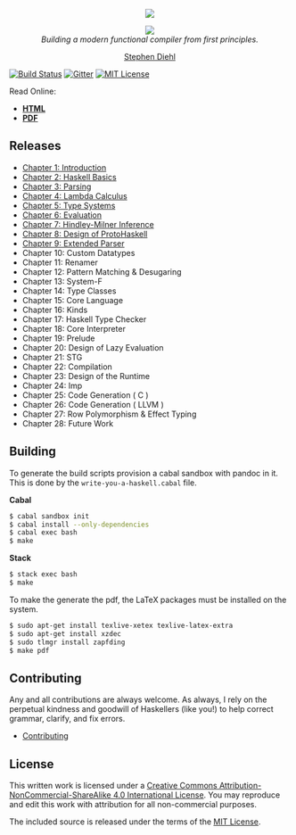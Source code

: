 <p align="center">
  <a href="http://dev.stephendiehl.com/fun/">
    <img src="https://github.com/sdiehl/write-you-a-haskell/raw/master/img/Haskell-Logo.png"/>
  </a>
</p>

<p align="center">
  <a href="http://dev.stephendiehl.com/fun/">
    <img src="https://github.com/sdiehl/write-you-a-haskell/raw/master/img/cover.png"/>
  </a>
  <br/>
  <em>Building a modern functional compiler from first principles.</em>
</p>

<p align="center">
  <a href="https://twitter.com/smdiehl">Stephen Diehl</a>
</p>

[![Build Status](https://travis-ci.org/sdiehl/write-you-a-haskell.svg)](https://travis-ci.org/sdiehl/write-you-a-haskell)
[![Gitter](https://badges.gitter.im/Join%20Chat.svg)](https://gitter.im/sdiehl/write-you-a-haskell?utm_source=badge&utm_medium=badge&utm_campaign=pr-badge&utm_content=body_badge)
[![MIT License](http://img.shields.io/badge/license-mit-blue.svg)](https://github.com/sdiehl/write-you-a-haskell/blob/master/LICENSE)

Read Online:

* [**HTML**](http://dev.stephendiehl.com/fun/)
* [**PDF**](http://dev.stephendiehl.com/fun/WYAH.pdf)

Releases
--------

* [Chapter 1: Introduction](http://dev.stephendiehl.com/fun/000_introduction.html)
* [Chapter 2: Haskell Basics](http://dev.stephendiehl.com/fun/001_basics.html)
* [Chapter 3: Parsing](http://dev.stephendiehl.com/fun/002_parsers.html)
* [Chapter 4: Lambda Calculus](http://dev.stephendiehl.com/fun/003_lambda_calculus.html)
* [Chapter 5: Type Systems](http://dev.stephendiehl.com/fun/004_type_systems.html)
* [Chapter 6: Evaluation](http://dev.stephendiehl.com/fun/005_evaluation.html)
* [Chapter 7: Hindley-Milner Inference](http://dev.stephendiehl.com/fun/006_hindley_milner.html)
* [Chapter 8: Design of ProtoHaskell](http://dev.stephendiehl.com/fun/007_path.html)
* [Chapter 9: Extended Parser](http://dev.stephendiehl.com/fun/008_extended_parser.html)
* Chapter 10: Custom Datatypes
* Chapter 11: Renamer
* Chapter 12: Pattern Matching & Desugaring
* Chapter 13: System-F
* Chapter 14: Type Classes
* Chapter 15: Core Language
* Chapter 16: Kinds
* Chapter 17: Haskell Type Checker
* Chapter 18: Core Interpreter
* Chapter 19: Prelude
* Chapter 20: Design of Lazy Evaluation
* Chapter 21: STG
* Chapter 22: Compilation
* Chapter 23: Design of the Runtime
* Chapter 24: Imp
* Chapter 25: Code Generation ( C )
* Chapter 26: Code Generation ( LLVM )
* Chapter 27: Row Polymorphism & Effect Typing
* Chapter 28: Future Work

Building
--------

To generate the build scripts provision a cabal sandbox with pandoc in it. This
is done by the ``write-you-a-haskell.cabal`` file.

**Cabal**

```bash
$ cabal sandbox init
$ cabal install --only-dependencies
$ cabal exec bash
$ make
```

**Stack**

```bash
$ stack exec bash
$ make
```

To make the generate the pdf, the LaTeX packages must be installed on the
system.

```bash
$ sudo apt-get install texlive-xetex texlive-latex-extra
$ sudo apt-get install xzdec
$ sudo tlmgr install zapfding
$ make pdf
```

Contributing
------------

Any and all contributions are always welcome.  As always, I rely on the
perpetual kindness and goodwill of Haskellers (like you!) to help correct
grammar, clarify, and fix errors.

* [Contributing](http://dev.stephendiehl.com/fun/contributing.html)

License
-------

This written work is licensed under a <a rel="license"
href="http://creativecommons.org/licenses/by-nc-sa/4.0/">Creative Commons
Attribution-NonCommercial-ShareAlike 4.0 International License</a>. You may
reproduce and edit this work with attribution for all non-commercial purposes.

The included source is released under the terms of the [MIT License](http://opensource.org/licenses/MIT).
